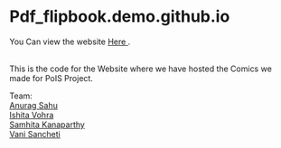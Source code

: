 # Pdf_flipbook.demo.github.io
You Can view the website <a href="https://anuragsahu.github.io/Pdf_flipbook.demo.github.io/index.html"> Here </a>.

<br>
This is the code for the Website where we have hosted the Comics we made for PoIS Project.
<br>

Team:<br>
<a href="https://github.com/AnuragSahu">Anurag Sahu</a><br>
<a href="https://github.com/ishitavohra3110">Ishita Vohra</a><br>
<a href="https://github.com/KSVSC">Samhita Kanaparthy</a><br>
<a href="https://github.com/vanisancheti">Vani Sancheti</a><br>
